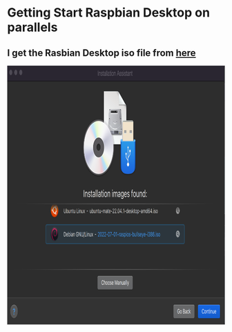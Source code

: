 # Getting Start Raspbian Desktop on parallels
## I get the Rasbian Desktop iso file from [here](https://www.raspberrypi.com/software/operating-systems/) 
<p align="center"> <img src="/photo/mini_project_img/Rasbian_parallels/1.png" alt="Raspbian" width="800" height="600"/> </p>
